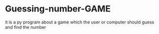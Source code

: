 # Guessing-number-GAME
it is a py program about a game which the user or computer should guess and find the number
